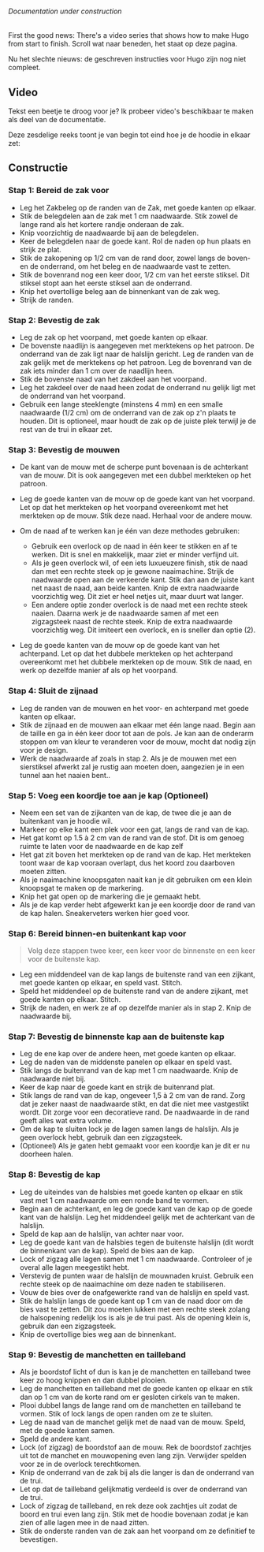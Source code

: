 <Note>

###### Documentation under construction
First the good news: There's a video series that shows how to make Hugo from start to finish.
Scroll wat naar beneden, het staat op deze pagina.

Nu het slechte nieuws: de geschreven instructies voor Hugo zijn nog niet compleet.

</Note>

## Video
Tekst een beetje te droog voor je? Ik probeer video's beschikbaar te maken als deel van de documentatie.

Deze zesdelige reeks toont je van begin tot eind hoe je de hoodie in elkaar zet:

<YouTube id='PL1gv5yv3DoZOHLjisuD1JcUPTkFy_IGGO' playlist />

## Constructie


### Stap 1: Bereid de zak voor

 - Leg het Zakbeleg op de randen van de Zak, met goede kanten op elkaar.
 - Stik de belegdelen aan de zak met 1 cm naadwaarde.  Stik zowel de lange rand als het kortere randje onderaan de zak.
 - Knip voorzichtig de naadwaarde bij aan de belegdelen.
 - Keer de belegdelen naar de goede kant.  Rol de naden op hun plaats en strijk ze plat.
 - Stik de zakopening op 1/2 cm van de rand door, zowel langs de boven- en de onderrand, om het beleg en de naadwaarde vast te zetten.
 - Stik de bovenrand nog een keer door, 1/2 cm van het eerste stiksel.  Dit stiksel stopt aan het eerste stiksel aan de onderrand.
 - Knip het overtollige beleg aan de binnenkant van de zak weg.
 - Strijk de randen.

### Stap 2: Bevestig de zak

 - Leg de zak op het voorpand, met goede kanten op elkaar.
 - De bovenste naadlijn is aangegeven met merktekens op het patroon.  De onderrand van de zak ligt naar de halslijn gericht.  Leg de randen van de zak gelijk met de merktekens op het patroon. Leg de bovenrand van de zak iets minder dan 1 cm over de naadlijn heen.
 - Stik de bovenste naad van het zakdeel aan het voorpand.
 - Leg het zakdeel over de naad heen zodat de onderrand nu gelijk ligt met de onderrand van het voorpand.
 - Gebruik een lange steeklengte (minstens 4 mm) en een smalle naadwaarde (1/2 cm) om de onderrand van de zak op z'n plaats te houden.  Dit is optioneel, maar houdt de zak op de juiste plek terwijl je de rest van de trui in elkaar zet.

### Stap 3: Bevestig de mouwen

 - De kant van de mouw met de scherpe punt bovenaan is de achterkant van de mouw.  Dit is ook aangegeven met een dubbel merkteken op het patroon.
 - Leg de goede kanten van de mouw op de goede kant van het voorpand. Let op dat het merkteken op het voorpand overeenkomt met het merkteken op de mouw. Stik deze naad.  Herhaal voor de andere mouw.
 - Om de naad af te werken kan je één van deze methodes gebruiken:

   - Gebruik een overlock op de naad in één keer te stikken en af te werken.  Dit is snel en makkelijk, maar ziet er minder verfijnd uit.
   - Als je geen overlock wil, of een iets luxueuzere finish, stik de naad dan met een rechte steek op je gewone naaimachine. Strijk de naadwaarde open aan de verkeerde kant.  Stik dan aan de juiste kant net naast de naad, aan beide kanten.  Knip de extra naadwaarde voorzichtig weg.  Dit ziet er heel netjes uit, maar duurt wat langer.
   - Een andere optie zonder overlock is de naad met een rechte steek naaien. Daarna werk je de naadwaarde samen af met een zigzagsteek naast de rechte steek.  Knip de extra naadwaarde voorzichtig weg.  Dit imiteert een overlock, en is sneller dan optie (2).

 - Leg de goede kanten van de mouw op de goede kant van het achterpand. Let op dat het dubbele merkteken op het achterpand overeenkomt met het dubbele merkteken op de mouw.  Stik de naad, en werk op dezelfde manier af als op het voorpand.

### Stap 4: Sluit de zijnaad

 - Leg de randen van de mouwen en het voor- en achterpand met goede kanten op elkaar.
 - Stik de zijnaad en de mouwen aan elkaar met één lange naad. Begin aan de taille en ga in één keer door tot aan de pols.  Je kan aan de onderarm stoppen om van kleur te veranderen voor de mouw, mocht dat nodig zijn voor je design.
 - Werk de naadwaarde af zoals in stap 2.  Als je de mouwen met een sierstiksel afwerkt zal je rustig aan moeten doen, aangezien je in een tunnel aan het naaien bent..

### Stap 5: Voeg een koordje toe aan je kap (Optioneel)

 - Neem een set van de zijkanten van de kap, de twee die je aan de buitenkant van je hoodie wil.
 - Markeer op elke kant een plek voor een gat, langs de rand van de kap.
 - Het gat komt op 1.5 à 2 cm van de rand van de stof.  Dit is om genoeg ruimte te laten voor de naadwaarde en de kap zelf
 - Het gat zit boven het merkteken op de rand van de kap.  Het merkteken toont waar de kap vooraan overlapt, dus het koord zou daarboven moeten zitten.
 - Als je naaimachine knoopsgaten naait kan je dit gebruiken om een klein knoopsgat te maken op de markering.
 - Knip het gat open op de markering die je gemaakt hebt.
 - Als je de kap verder hebt afgewerkt kan je een koordje door de rand van de kap halen.  Sneakerveters werken hier goed voor.


### Stap 6: Bereid binnen-en buitenkant kap voor

> Volg deze stappen twee keer, een keer voor de binnenste en een keer voor de buitenste kap.

 - Leg een middendeel van de kap langs de buitenste rand van een zijkant, met goede kanten op elkaar, en speld vast.  Stitch.
 - Speld het middendeel op de buitenste rand van de andere zijkant, met goede kanten op elkaar. Stitch.
 - Strijk de naden, en werk ze af op dezelfde manier als in stap 2.  Knip de naadwaarde bij.

### Stap 7: Bevestig de binnenste kap aan de buitenste kap

 - Leg de ene kap over de andere heen, met goede kanten op elkaar.
 - Leg de naden van de middenste panelen op elkaar en speld vast.
 - Stik langs de buitenrand van de kap met 1 cm naadwaarde.  Knip de naadwaarde niet bij.
 - Keer de kap naar de goede kant en strijk de buitenrand plat.
 - Stik langs de rand van de kap, ongeveer 1,5 à 2 cm van de rand.  Zorg dat je zeker naast de naadwaarde stikt, en dat die niet mee vastgestikt wordt. Dit zorge voor een decoratieve rand.  De naadwaarde in de rand geeft alles wat extra volume.
 - Om de kap te sluiten lock je de lagen samen langs de halslijn.  Als je geen overlock hebt, gebruik dan een zigzagsteek.
 - (Optioneel) Als je gaten hebt gemaakt voor een koordje kan je dit er nu doorheen halen.

### Stap 8: Bevestig de kap

 - Leg de uiteindes van de halsbies met goede kanten op elkaar en stik vast met 1 cm naadwaarde om een ronde band te vormen.
 - Begin aan de achterkant, en leg de goede kant van de kap op de goede kant van de halslijn. Leg het middendeel gelijk met de achterkant van de halslijn.
 - Speld de kap aan de halslijn, van achter naar voor.
 - Leg de goede kant van de halsbies tegen de buitenste halslijn (dit wordt de binnenkant van de kap). Speld de bies aan de kap.
 - Lock of zigzag alle lagen samen met 1 cm naadwaarde.  Controleer of je overal alle lagen meegestikt hebt.
 - Verstevig de punten waar de halslijn de mouwnaden kruist.  Gebruik een rechte steek op de naaimachine om deze naden te stabiliseren.
 - Vouw de bies over de onafgewerkte rand van de halslijn en speld vast.
 - Stik de halslijn langs de goede kant op 1 cm van de naad door om de bies vast te zetten.  Dit zou moeten lukken met een rechte steek zolang de halsopening redelijk los is als je de trui past.  Als de opening klein is, gebruik dan een zigzagsteek.
 - Knip de overtollige bies weg aan de binnenkant.

### Stap 9: Bevestig de manchetten en tailleband

 - Als je boordstof licht of dun is kan je de manchetten en tailleband twee keer zo hoog knippen en dan dubbel plooien.
 - Leg de manchetten en tailleband met de goede kanten op elkaar en stik dan op 1 cm van de korte rand om er gesloten cirkels van te maken.
 - Plooi dubbel langs de lange rand om de manchetten en tailleband te vormen. Stik of lock langs de open randen om ze te sluiten.
 - Leg de naad van de manchet gelijk met de naad van de mouw.  Speld, met de goede kanten samen.
 - Speld de andere kant.
 - Lock (of zigzag) de boordstof aan de mouw. Rek de boordstof zachtjes uit tot de manchet en mouwopening even lang zijn.  Verwijder spelden voor ze in de overlock terechtkomen.
 - Knip de onderrand van de zak bij als die langer is dan de onderrand van de trui.
 - Let op dat de tailleband gelijkmatig verdeeld is over de onderrand van de trui.
 - Lock of zigzag de tailleband, en rek deze ook zachtjes uit zodat de boord en trui even lang zijn.  Stik met de hoodie bovenaan zodat je kan zien of alle lagen mee in de naad zitten.
 - Stik de onderste randen van de zak aan het voorpand om ze definitief te bevestigen.

